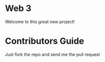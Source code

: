 Web 3
=====

Welcome to this great new project!

Contributors Guide
==================

Just fork the repo and send me the pull request

